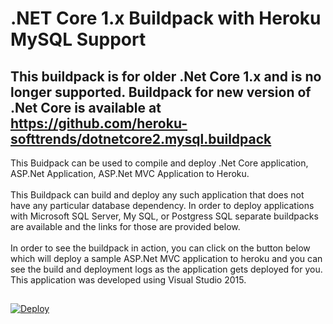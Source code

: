 # .NET Core 1.x Buildpack with Heroku MySQL Support 

## This buildpack is for older .Net Core 1.x and is no longer supported. Buildpack for new version of .Net Core is available at https://github.com/heroku-softtrends/dotnetcore2.mysql.buildpack

This Buidpack can be used to compile and deploy .Net Core application, ASP.Net Application, ASP.Net MVC Application to Heroku. <br><br>
This Buildpack can build and deploy any such application that does not have any particular database dependency. In order to deploy applications with Microsoft SQL Server, My SQL, or Postgress SQL separate buildpacks are available and the links for those are provided below. <br><br>
In order to see the buildpack in action, you can click on the button below which will deploy a sample ASP.Net MVC application to heroku and you can see the build and deployment logs as the application gets deployed for you. This application was developed using Visual Studio 2015. 
<br><p>
##
<a href="https://heroku.com/deploy?template=https://github.com/heroku-softtrends/dotnetcore.mysql.sample/tree/master">
  <img src="https://www.herokucdn.com/deploy/button.svg" alt="Deploy">
</a>
